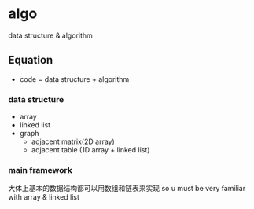 # algo
data structure &amp; algorithm

## Equation
* code = data structure + algorithm

### data structure
* array
* linked list
* graph
  * adjacent matrix(2D array)
  * adjacent table (1D array + linked list)

### main framework
大体上基本的数据结构都可以用数组和链表来实现
so u must be very familiar with array & linked list 

